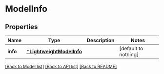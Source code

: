 # ModelInfo


## Properties
Name | Type | Description | Notes
------------ | ------------- | ------------- | -------------
**info** | [***LightweightModelInfo**](LightweightModelInfo.md) |  | [default to nothing]


[[Back to Model list]](../README.md#models) [[Back to API list]](../README.md#api-endpoints) [[Back to README]](../README.md)


